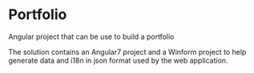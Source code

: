 # Portfolio
Angular project that can be use to build a portfolio

The solution contains an Angular7 project and a Winform project to help generate data and i18n in json format used by the web application.
